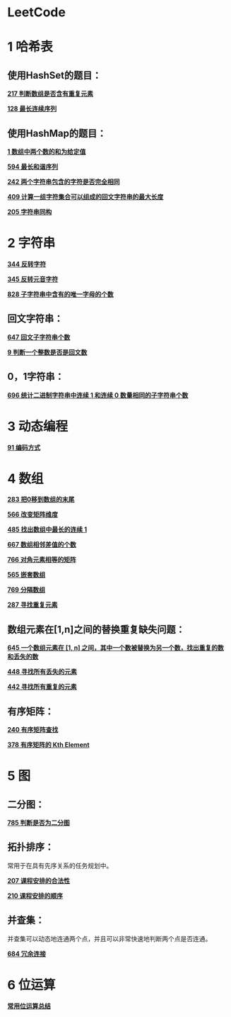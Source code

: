 # LeetCode




# 1 哈希表

## 使用HashSet的题目：
[**217 判断数组是否含有重复元素**](https://github.com/ferris470/LeetCode/blob/master/217%20%E5%88%A4%E6%96%AD%E6%95%B0%E7%BB%84%E6%98%AF%E5%90%A6%E5%90%AB%E6%9C%89%E9%87%8D%E5%A4%8D%E5%85%83%E7%B4%A0)

[**128 最长连续序列**](https://github.com/ferris470/LeetCode/blob/master/128%20%E6%9C%80%E9%95%BF%E8%BF%9E%E7%BB%AD%E5%BA%8F%E5%88%97)

## 使用HashMap的题目：
[**1 数组中两个数的和为给定值**](https://github.com/ferris470/LeetCode/blob/master/1%20%20%E6%95%B0%E7%BB%84%E4%B8%AD%E4%B8%A4%E4%B8%AA%E6%95%B0%E7%9A%84%E5%92%8C%E4%B8%BA%E7%BB%99%E5%AE%9A%E5%80%BC)

[**594 最长和谐序列**](https://github.com/ferris470/LeetCode/blob/master/594%20%E6%9C%80%E9%95%BF%E5%92%8C%E8%B0%90%E5%BA%8F%E5%88%97)

[**242 两个字符串包含的字符是否完全相同**](https://github.com/ferris470/LeetCode/blob/master/242%20%E4%B8%A4%E4%B8%AA%E5%AD%97%E7%AC%A6%E4%B8%B2%E5%8C%85%E5%90%AB%E7%9A%84%E5%AD%97%E7%AC%A6%E6%98%AF%E5%90%A6%E5%AE%8C%E5%85%A8%E7%9B%B8%E5%90%8C)

[**409 计算一组字符集合可以组成的回文字符串的最大长度**](https://github.com/ferris470/LeetCode/blob/master/409%20%E8%AE%A1%E7%AE%97%E4%B8%80%E7%BB%84%E5%AD%97%E7%AC%A6%E9%9B%86%E5%90%88%E5%8F%AF%E4%BB%A5%E7%BB%84%E6%88%90%E7%9A%84%E5%9B%9E%E6%96%87%E5%AD%97%E7%AC%A6%E4%B8%B2%E7%9A%84%E6%9C%80%E5%A4%A7%E9%95%BF%E5%BA%A6)

[**205 字符串同构**](https://github.com/ferris470/LeetCode/blob/master/205%20%E5%AD%97%E7%AC%A6%E4%B8%B2%E5%90%8C%E6%9E%84)

# 2 字符串

[**344 反转字符**](https://github.com/ferris470/LeetCode/blob/master/344%20%E5%8F%8D%E8%BD%AC%E5%AD%97%E7%AC%A6)


[**345 反转元音字符**](https://github.com/ferris470/LeetCode/blob/master/345%20%E5%8F%8D%E8%BD%AC%E5%85%83%E9%9F%B3%E5%AD%97%E7%AC%A6)


[**828 子字符串中含有的唯一字母的个数**](https://github.com/ferris470/LeetCode/blob/master/828%20%E5%AD%90%E5%AD%97%E7%AC%A6%E4%B8%B2%E4%B8%AD%E5%90%AB%E6%9C%89%E7%9A%84%E5%94%AF%E4%B8%80%E5%AD%97%E6%AF%8D%E7%9A%84%E4%B8%AA%E6%95%B0)



## 回文字符串：

[**647 回文子字符串个数**](https://github.com/ferris470/LeetCode/blob/master/647%20%E5%9B%9E%E6%96%87%E5%AD%90%E5%AD%97%E7%AC%A6%E4%B8%B2%E4%B8%AA%E6%95%B0)

[**9 判断一个整数是否是回文数**](https://github.com/ferris470/LeetCode/blob/master/9%20%E5%88%A4%E6%96%AD%E4%B8%80%E4%B8%AA%E6%95%B4%E6%95%B0%E6%98%AF%E5%90%A6%E6%98%AF%E5%9B%9E%E6%96%87%E6%95%B0)

## 0，1字符串：

[**696 统计二进制字符串中连续 1 和连续 0 数量相同的子字符串个数**](https://github.com/ferris470/LeetCode/blob/master/696%20%E7%BB%9F%E8%AE%A1%E4%BA%8C%E8%BF%9B%E5%88%B6%E5%AD%97%E7%AC%A6%E4%B8%B2%E4%B8%AD%E8%BF%9E%E7%BB%AD%201%20%E5%92%8C%E8%BF%9E%E7%BB%AD%200%20%E6%95%B0%E9%87%8F%E7%9B%B8%E5%90%8C%E7%9A%84%E5%AD%90%E5%AD%97%E7%AC%A6%E4%B8%B2%E4%B8%AA%E6%95%B0)



# 3 动态编程

[**91 编码方式**](https://github.com/ferris470/LeetCode/blob/master/91%20%E7%BC%96%E7%A0%81%E6%96%B9%E5%BC%8F)

# 4 数组

[**283 把0移到数组的末尾**](https://github.com/ferris470/LeetCode/blob/master/283%20%E6%8A%8A0%E7%A7%BB%E5%88%B0%E6%95%B0%E7%BB%84%E7%9A%84%E6%9C%AB%E5%B0%BE)

[**566 改变矩阵维度**](https://github.com/ferris470/LeetCode/blob/master/566%20%E6%94%B9%E5%8F%98%E7%9F%A9%E9%98%B5%E7%BB%B4%E5%BA%A6)

[**485 找出数组中最长的连续 1**](https://github.com/ferris470/LeetCode/blob/master/485%20%E6%89%BE%E5%87%BA%E6%95%B0%E7%BB%84%E4%B8%AD%E6%9C%80%E9%95%BF%E7%9A%84%E8%BF%9E%E7%BB%AD%201)

[**667 数组相邻差值的个数**](https://github.com/ferris470/LeetCode/blob/master/667%20%E6%95%B0%E7%BB%84%E7%9B%B8%E9%82%BB%E5%B7%AE%E5%80%BC%E7%9A%84%E4%B8%AA%E6%95%B0)

[**766 对角元素相等的矩阵**](https://github.com/ferris470/LeetCode/blob/master/766%20%E5%AF%B9%E8%A7%92%E5%85%83%E7%B4%A0%E7%9B%B8%E7%AD%89%E7%9A%84%E7%9F%A9%E9%98%B5)

[**565 嵌套数组**](https://github.com/ferris470/LeetCode/blob/master/565%20%E5%B5%8C%E5%A5%97%E6%95%B0%E7%BB%84)

[**769 分隔数组**](https://github.com/ferris470/LeetCode/blob/master/769%20%E5%88%86%E9%9A%94%E6%95%B0%E7%BB%84)

[**287 寻找重复元素**](https://github.com/ferris470/LeetCode/blob/master/287%20%E5%AF%BB%E6%89%BE%E9%87%8D%E5%A4%8D%E5%85%83%E7%B4%A0)


## 数组元素在[1,n]之间的替换重复缺失问题：


[**645 一个数组元素在 [1, n] 之间，其中一个数被替换为另一个数，找出重复的数和丢失的数**](https://github.com/ferris470/LeetCode/blob/master/645%20%E4%B8%80%E4%B8%AA%E6%95%B0%E7%BB%84%E5%85%83%E7%B4%A0%E5%9C%A8%20%5B1,%20n%5D%20%E4%B9%8B%E9%97%B4%EF%BC%8C%E5%85%B6%E4%B8%AD%E4%B8%80%E4%B8%AA%E6%95%B0%E8%A2%AB%E6%9B%BF%E6%8D%A2%E4%B8%BA%E5%8F%A6%E4%B8%80%E4%B8%AA%E6%95%B0%EF%BC%8C%E6%89%BE%E5%87%BA%E9%87%8D%E5%A4%8D%E7%9A%84%E6%95%B0%E5%92%8C%E4%B8%A2%E5%A4%B1%E7%9A%84%E6%95%B0)

[**448 寻找所有丢失的元素**](https://github.com/ferris470/LeetCode/blob/master/448%20%E5%AF%BB%E6%89%BE%E6%89%80%E6%9C%89%E4%B8%A2%E5%A4%B1%E7%9A%84%E5%85%83%E7%B4%A0)

[**442 寻找所有重复的元素**](https://github.com/ferris470/LeetCode/blob/master/442%20%E5%AF%BB%E6%89%BE%E6%89%80%E6%9C%89%E9%87%8D%E5%A4%8D%E7%9A%84%E5%85%83%E7%B4%A0)


## 有序矩阵：

[**240 有序矩阵查找**](https://github.com/ferris470/LeetCode/blob/master/240%20%E6%9C%89%E5%BA%8F%E7%9F%A9%E9%98%B5%E6%9F%A5%E6%89%BE)

[**378 有序矩阵的 Kth Element**](https://github.com/ferris470/LeetCode/blob/master/378%20%E6%9C%89%E5%BA%8F%E7%9F%A9%E9%98%B5%E7%9A%84%20Kth%20Element)

# 5 图

## 二分图：
[**785 判断是否为二分图**](https://github.com/ferris470/LeetCode/blob/master/785%20%E5%88%A4%E6%96%AD%E6%98%AF%E5%90%A6%E4%B8%BA%E4%BA%8C%E5%88%86%E5%9B%BE)

## 拓扑排序：
常用于在具有先序关系的任务规划中。

[**207 课程安排的合法性**](https://github.com/ferris470/LeetCode/blob/master/207%20%E8%AF%BE%E7%A8%8B%E5%AE%89%E6%8E%92%E7%9A%84%E5%90%88%E6%B3%95%E6%80%A7)

[**210 课程安排的顺序**](https://github.com/ferris470/LeetCode/blob/master/210%20%E8%AF%BE%E7%A8%8B%E5%AE%89%E6%8E%92%E7%9A%84%E9%A1%BA%E5%BA%8F)

## 并查集：
并查集可以动态地连通两个点，并且可以非常快速地判断两个点是否连通。

[**684 冗余连接**](https://github.com/ferris470/LeetCode/blob/master/684%20%E5%86%97%E4%BD%99%E8%BF%9E%E6%8E%A5)


# 6 位运算

[**常用位运算总结**](https://github.com/ferris470/LeetCode/blob/master/%E5%B8%B8%E7%94%A8%E4%BD%8D%E8%BF%90%E7%AE%97%E6%80%BB%E7%BB%93)

#




